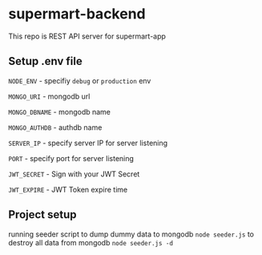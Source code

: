 # supermart-backend
This repo is REST API server for supermart-app

## Setup .env file
`NODE_ENV` - specifiy `debug` or `production` env

`MONGO_URI` - mongodb url

`MONGO_DBNAME` - mongodb name

`MONGO_AUTHDB` - authdb name

`SERVER_IP` - specify server IP for server listening

`PORT` - specify port for server listening

`JWT_SECRET` - Sign with your JWT Secret

`JWT_EXPIRE` - JWT Token expire time 

## Project setup
running seeder script to dump dummy data to mongodb `node seeder.js`
to destroy all data from mongodb `node seeder.js -d`

